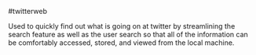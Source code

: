 #twitterweb

Used to quickly find out what is going on at twitter by streamlining the search feature as well as the user search so that all of the information can be comfortably accessed, stored, and viewed from the local machine.
